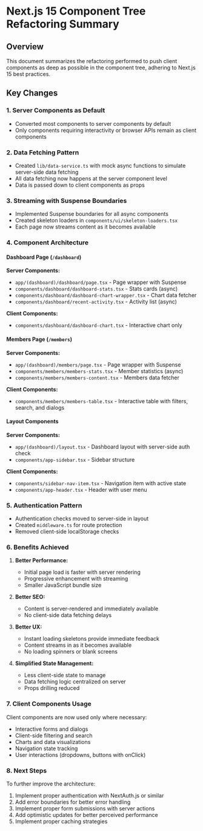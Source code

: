 # Next.js 15 Component Tree Refactoring Summary

## Overview
This document summarizes the refactoring performed to push client components as deep as possible in the component tree, adhering to Next.js 15 best practices.

## Key Changes

### 1. Server Components as Default
- Converted most components to server components by default
- Only components requiring interactivity or browser APIs remain as client components

### 2. Data Fetching Pattern
- Created `lib/data-service.ts` with mock async functions to simulate server-side data fetching
- All data fetching now happens at the server component level
- Data is passed down to client components as props

### 3. Streaming with Suspense Boundaries
- Implemented Suspense boundaries for all async components
- Created skeleton loaders in `components/ui/skeleton-loaders.tsx`
- Each page now streams content as it becomes available

### 4. Component Architecture

#### Dashboard Page (`/dashboard`)
**Server Components:**
- `app/(dashboard)/dashboard/page.tsx` - Page wrapper with Suspense
- `components/dashboard/dashboard-stats.tsx` - Stats cards (async)
- `components/dashboard/dashboard-chart-wrapper.tsx` - Chart data fetcher
- `components/dashboard/recent-activity.tsx` - Activity list (async)

**Client Components:**
- `components/dashboard/dashboard-chart.tsx` - Interactive chart only

#### Members Page (`/members`)
**Server Components:**
- `app/(dashboard)/members/page.tsx` - Page wrapper with Suspense
- `components/members/members-stats.tsx` - Member statistics (async)
- `components/members/members-content.tsx` - Members data fetcher

**Client Components:**
- `components/members/members-table.tsx` - Interactive table with filters, search, and dialogs

#### Layout Components
**Server Components:**
- `app/(dashboard)/layout.tsx` - Dashboard layout with server-side auth check
- `components/app-sidebar.tsx` - Sidebar structure

**Client Components:**
- `components/sidebar-nav-item.tsx` - Navigation item with active state
- `components/app-header.tsx` - Header with user menu

### 5. Authentication Pattern
- Authentication checks moved to server-side in layout
- Created `middleware.ts` for route protection
- Removed client-side localStorage checks

### 6. Benefits Achieved

1. **Better Performance:**
   - Initial page load is faster with server rendering
   - Progressive enhancement with streaming
   - Smaller JavaScript bundle size

2. **Better SEO:**
   - Content is server-rendered and immediately available
   - No client-side data fetching delays

3. **Better UX:**
   - Instant loading skeletons provide immediate feedback
   - Content streams in as it becomes available
   - No loading spinners or blank screens

4. **Simplified State Management:**
   - Less client-side state to manage
   - Data fetching logic centralized on server
   - Props drilling reduced

### 7. Client Components Usage
Client components are now used only where necessary:
- Interactive forms and dialogs
- Client-side filtering and search
- Charts and data visualizations
- Navigation state tracking
- User interactions (dropdowns, buttons with onClick)

### 8. Next Steps
To further improve the architecture:
1. Implement proper authentication with NextAuth.js or similar
2. Add error boundaries for better error handling
3. Implement proper form submissions with server actions
4. Add optimistic updates for better perceived performance
5. Implement proper caching strategies